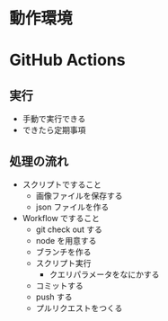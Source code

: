 # 動作環境

# GitHub Actions

## 実行

- 手動で実行できる
- できたら定期事項

## 処理の流れ

- スクリプトですること
  - 画像ファイルを保存する
  - json ファイルを作る
- Workflow ですること
  - git check out する
  - node を用意する
  - ブランチを作る
  - スクリプト実行
    - クエリパラメータをなにかする
  - コミットする
  - push する
  - プルリクエストをつくる
